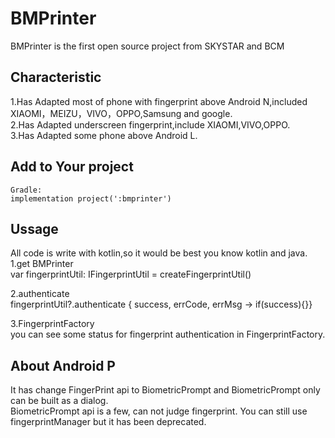 # BMPrinter
BMPrinter is the first open source project from SKYSTAR and BCM

Characteristic
-------------------
1.Has Adapted most of phone with fingerprint above Android N,included XIAOMI，MEIZU，VIVO，OPPO,Samsung and google.<br/>
2.Has Adapted underscreen fingerprint,include XIAOMI,VIVO,OPPO.<br/>
3.Has Adapted some phone above Android L.<br/>


Add to Your project
-------------------
```
Gradle:
implementation project(':bmprinter')
```

Ussage
-------------------
All code is write with kotlin,so it would be best you know kotlin and java.<br/>
1.get BMPrinter<br/>
var fingerprintUtil: IFingerprintUtil = createFingerprintUtil()

2.authenticate<br/>
fingerprintUtil?.authenticate { success, errCode, errMsg -> if(success){}}

3.FingerprintFactory<br/>
you can see some status for fingerprint authentication in FingerprintFactory.<br/>


About Android P
-------------------
It has change FingerPrint api to BiometricPrompt and BiometricPrompt only can be built as a dialog.<br/>
BiometricPrompt api is a few, can not judge fingerprint.
You can still use fingerprintManager but it has been deprecated.<br/>
